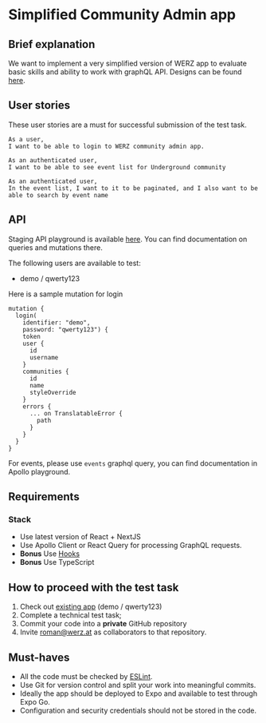 # Simplified Community Admin app

## Brief explanation

We want to implement a very simplified version of WERZ app to evaluate basic skills and ability to work with graphQL API. Designs can be found [here](https://www.figma.com/file/865BdldmrRAk8OLtrEZLFU/WERZ-take-home?type=design&node-id=1301-2&t=ayBW8HrrSQJydbcx-0).

## User stories

These user stories are a must for successful submission of the test task.

```
As a user,
I want to be able to login to WERZ community admin app.
```

```
As an authenticated user,
I want to be able to see event list for Underground community
```

```
As an authenticated user,
In the event list, I want to it to be paginated, and I also want to be able to search by event name
```

## API

Staging API playground is available [here](https://23759erwg9.execute-api.eu-central-1.amazonaws.com/staging/graphql). You can find documentation on queries and mutations there. 

The following users are available to test:
- demo / qwerty123

Here is a sample mutation for login

```
mutation {
  login(
    identifier: "demo",
    password: "qwerty123") {
    token
    user {
      id
      username
    }
    communities {
      id
      name
      styleOverride
    }
    errors {
      ... on TranslatableError {
        path
      }
    }
  }
}
```

For events, please use `events` graphql query, you can find documentation in Apollo playground.

## Requirements

### Stack
- Use latest version of React + NextJS
- Use Apollo Client or React Query for processing GraphQL requests.
- **Bonus** Use [Hooks](https://reactjs.org/docs/hooks-intro.html)
- **Bonus** Use TypeScript

## How to proceed with the test task

1. Check out [existing app](https://apps.apple.com/ma/app/werz-the-good-life/id1425626243) (demo / qwerty123)  
2. Complete a technical test task;
2. Commit your code into a **private** GitHub repository
3. Invite roman@werz.at as collaborators to that repository.

## Must-haves

- All the code must be checked by [ESLint](https://github.com/eslint/eslint).
- Use Git for version control and split your work into meaningful commits.
- Ideally the app should be deployed to Expo and available to test through Expo Go.
- Configuration and security credentials should not be stored in the code.
